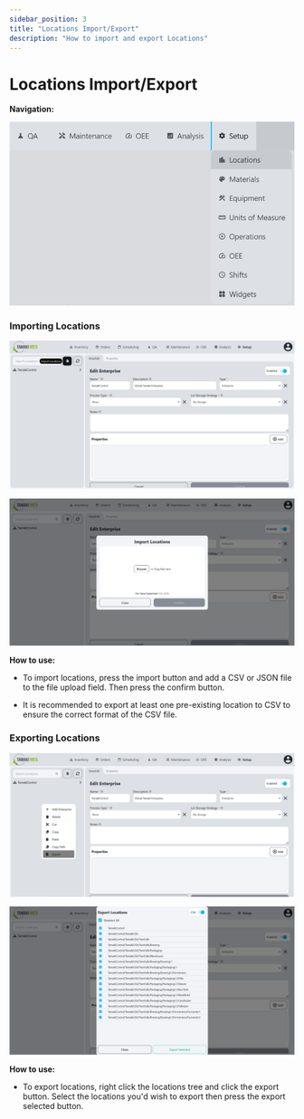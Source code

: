 ```yaml
---
sidebar_position: 3
title: "Locations Import/Export"
description: "How to import and export Locations"
---
```


# Locations Import/Export

**Navigation:**

![Navigation menu showing the Locations selection in the setup module](./images/locations-navigation.png)

### Importing Locations

![Locations Page highlighting the import button](./images/import-locations-button.png)

![Locations Page with an import menu popup](./images/import-locations-popup.png)

**How to use:**

- To import locations, press the import button and add a CSV or JSON file to the file upload field.
Then press the confirm button.

- It is recommended to export at least one pre-existing location to CSV to ensure the correct format of the CSV file.

### Exporting Locations

![Locations Page highlighting the export button](./images/export-locations-button.png)

![Locations Page with an export menu popup](./images/export-locations-popup.png)

**How to use:**

- To export locations, right click the locations tree and click the export button. Select the locations you'd wish to export then press the export selected button.